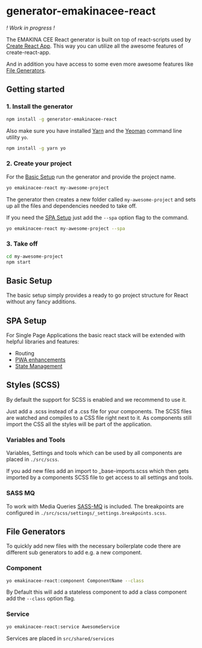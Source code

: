 # generator-emakinacee-react

_! Work in progress !_

The EMAKINA CEE React generator is built on top of react-scripts used by 
[Create React App](https://github.com/facebookincubator/create-react-app).
This way you can utilize all the awesome features of create-react-app.

And in addition you have access to some even more awesome features like
[File Generators](https://github.com/emakina-cee-oss/generator-emakinacee-react#file-generators).


## Getting started

### 1. Install the generator
```sh
npm install -g generator-emakinacee-react
```
Also make sure you have installed [Yarn](https://yarnpkg.com/en/) 
and the [Yeoman](http://yeoman.io/) command line utility `yo`.
```sh
npm install -g yarn yo
```

### 2. Create your project

For the [Basic Setup](https://github.com/emakina-cee-oss/generator-emakinacee-react#basic-setup) 
run the generator and provide the project name.
```sh
yo emakinacee-react my-awesome-project
```
The generator then creates a new folder called `my-awesome-project` 
and sets up all the files and dependencies needed to take off.

If you need the [SPA Setup](https://github.com/emakina-cee-oss/generator-emakinacee-react#spa-setup) 
just add the `--spa` option flag to the command.
```sh
yo emakinacee-react my-awesome-project --spa
```

### 3. Take off
```sh
cd my-awesome-project
npm start
```


## Basic Setup
The basic setup simply provides a ready to go project structure for React
without any fancy additions.


## SPA Setup
For Single Page Applications the basic react stack will be extended with helpful libraries and
features:

+ Routing
+ [PWA enhancements](https://github.com/emakina-cee-oss/generator-emakinacee-react#pwa-enhancements)
+ [State Management](https://github.com/emakina-cee-oss/generator-emakinacee-react#state-management)



## Styles (SCSS)
By default the support for SCSS is enabled and we recommend to use it.

Just add a .scss instead of a .css file for your components.
The SCSS files are watched and compiles to a CSS file right next to it.
As components still import the CSS all the styles will be part of the application.

### Variables and Tools
Variables, Settings and tools which can be used by all components are placed in `./src/scss`.

If you add new files add an import to _base-imports.scss which then gets imported by
a components SCSS file to get access to all settings and tools.

### SASS MQ
To work with Media Queries [SASS-MQ](https://github.com/sass-mq/sass-mq) is included.
The breakpoints are configured in `./src/scss/settings/_settings.breakpoints.scss`.



## File Generators
To quickly add new files with the necessary boilerplate code there are different sub generators
to add e.g. a new component.


### Component
```sh
yo emakinacee-react:component ComponentName --class
```
By Default this will add a stateless component to add a class component add the 
`--class` option flag.

### Service
```sh
yo emakinacee-react:service AwesomeService
```
Services are placed in `src/shared/services`
